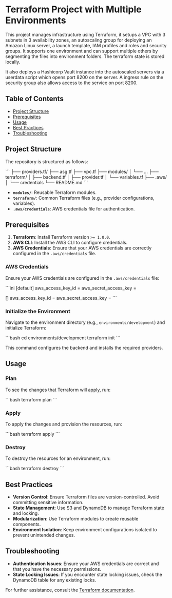 # Terraform Project with Multiple Environments

This project manages infrastructure using Terraform, it setups a VPC with 3 subnets in 3 availability zones, an autoscaling group for deploying an Amazon Linux server, a launch template, IAM profiles and roles and security groups. It supports one environment and can support multiple others by segmenting the files into environment folders. The terraform state is stored locally.

It also deploys a Hashicorp Vault instance into the autoscaled servers via a userdata script which opens port 8200 on the server. A ingress rule on the security group also allows access to the service on port 8200.

## Table of Contents

- [Project Structure](#project-structure)
- [Prerequisites](#prerequisites)
- [Usage](#usage)
- [Best Practices](#best-practices)
- [Troubleshooting](#troubleshooting)

## Project Structure

The repository is structured as follows:

\```
├── providers.tf/
├── asg.tf
├── vpc.tf
├── modules/
│   └── ...
├── terraform/
│   ├── backend.tf
│   ├── provider.tf
│   └── variables.tf
├── .aws/
│   └── credentials
└── README.md
\```


- **`modules/`**: Reusable Terraform modules.
- **`terraform/`**: Common Terraform files (e.g., provider configurations, variables).
- **`.aws/credentials`**: AWS credentials file for authentication.

## Prerequisites

1. **Terraform**: Install Terraform version `>= 1.0.0`.
2. **AWS CLI**: Install the AWS CLI to configure credentials.
3. **AWS Credentials**: Ensure that your AWS credentials are correctly configured in the `.aws/credentials` file.


### AWS Credentials

Ensure your AWS credentials are configured in the `.aws/credentials` file:

\```ini
[default]
aws_access_key_id = <your-access-key-id>
aws_secret_access_key = <your-secret-access-key>

[<aws-profile>]
aws_access_key_id = <your-access-key-id>
aws_secret_access_key = <your-secret-access-key>
\```

### Initialize the Environment

Navigate to the environment directory (e.g., `environments/development`) and initialize Terraform:

\```bash
cd environments/development
terraform init
\```

This command configures the backend and installs the required providers.

## Usage

### Plan

To see the changes that Terraform will apply, run:

\```bash
terraform plan
\```

### Apply

To apply the changes and provision the resources, run:

\```bash
terraform apply
\```

### Destroy

To destroy the resources for an environment, run:

\```bash
terraform destroy
\```

## Best Practices

- **Version Control**: Ensure Terraform files are version-controlled. Avoid committing sensitive information.
- **State Management**: Use S3 and DynamoDB to manage Terraform state and locking.
- **Modularization**: Use Terraform modules to create reusable components.
- **Environment Isolation**: Keep environment configurations isolated to prevent unintended changes.

## Troubleshooting

- **Authentication Issues**: Ensure your AWS credentials are correct and that you have the necessary permissions.
- **State Locking Issues**: If you encounter state locking issues, check the DynamoDB table for any existing locks.

For further assistance, consult the [Terraform documentation](https://www.terraform.io/docs).
